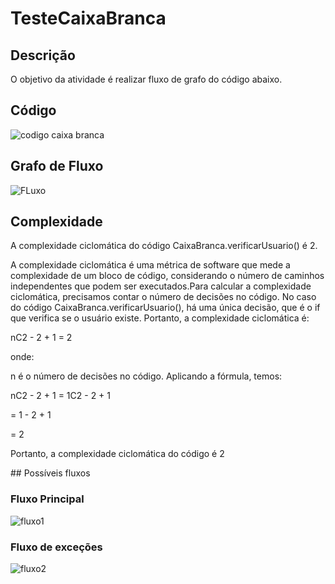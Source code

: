 # TesteCaixaBranca
## Descrição

O objetivo da atividade é realizar fluxo de grafo do código abaixo.

## Código

![codigo caixa branca](https://github.com/gaschonfelder/CaixaBranca/assets/111383427/dabc5d81-584b-497f-863f-17db56820c65)

## Grafo de Fluxo

![FLuxo](https://github.com/gaschonfelder/CaixaBranca/assets/111383427/70c31d6e-0d5e-4e1f-be61-ce95cebb00f2)

## Complexidade
<p>A complexidade ciclomática do código CaixaBranca.verificarUsuario() é 2. </p>

<p>A complexidade ciclomática é uma métrica de software que mede a complexidade de um bloco de código, considerando o número de caminhos independentes que podem ser executados.Para calcular a complexidade ciclomática, precisamos contar o número de decisões no código. No caso do código CaixaBranca.verificarUsuario(), há uma única decisão, que é o if que verifica se o usuário existe.
Portanto, a complexidade ciclomática é: </p>

<p>nC2 - 2 + 1 = 2</p>

<p>onde:</p>
<p>n é o número de decisões no código. Aplicando a fórmula, temos: </p>

<p>nC2 - 2 + 1 = 1C2 - 2 + 1 </p>

<p>= 1 - 2 + 1 </p>

<p>= 2 </p>

<p>Portanto, a complexidade ciclomática do código é 2 </p>
## Possíveis fluxos

### Fluxo Principal
![fluxo1](https://github.com/gaschonfelder/CaixaBranca/assets/111383427/7f2652a8-017c-40e8-bd00-479aa8a21fe0)

### Fluxo de exceções
![fluxo2](https://github.com/gaschonfelder/CaixaBranca/assets/111383427/8460415c-7d4f-4b28-bbf9-911551ab5206)

